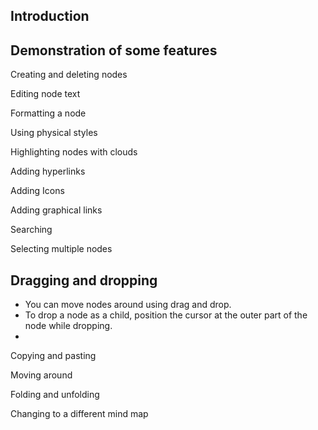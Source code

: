 ## Introduction



## Demonstration of some features



Creating and deleting nodes



Editing node text



Formatting a node



Using physical styles



Highlighting nodes with clouds



Adding hyperlinks



Adding Icons



Adding graphical links



Searching



Selecting multiple nodes



## Dragging and dropping

* You can move nodes around using drag and drop.
* To drop a node as a child, position the cursor at the outer part of the node while dropping.
* 

Copying and pasting



Moving around



Folding and unfolding



Changing to a different mind map




